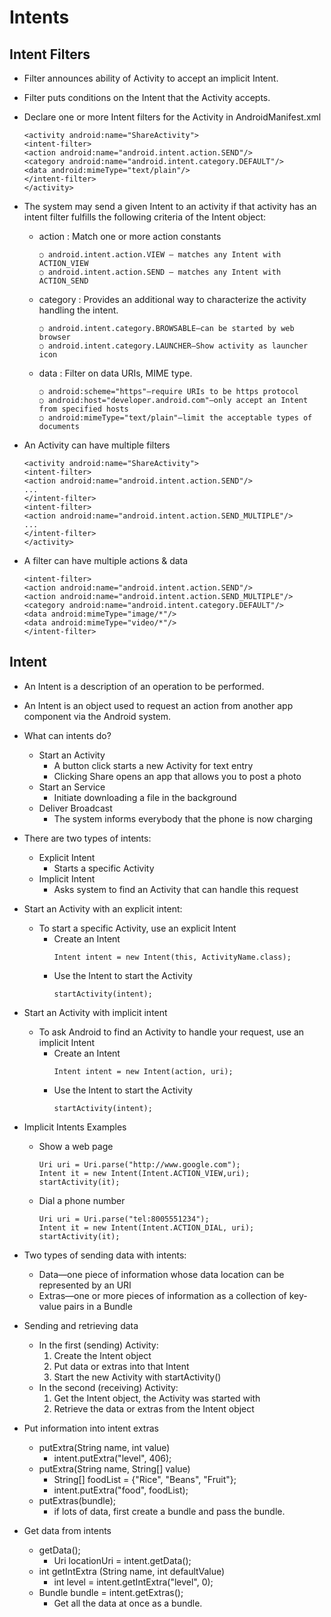 # Intents
## Intent Filters  
- Filter announces ability of Activity to accept an implicit Intent.
- Filter puts conditions on the Intent that the Activity accepts.
- Declare one or more Intent filters for the Activity in AndroidManifest.xml 
   ```
   <activity android:name="ShareActivity">
   <intent-filter>
   <action android:name="android.intent.action.SEND"/>
   <category android:name="android.intent.category.DEFAULT"/>
   <data android:mimeType="text/plain"/>
   </intent-filter>
   </activity>
   ```
- The system may send a given Intent to an activity if that activity has an intent filter fulfills the following criteria of the Intent object:  
   - action : Match one or more action constants
      ```
      ○ android.intent.action.VIEW — matches any Intent with ACTION_VIEW
      ○ android.intent.action.SEND — matches any Intent with ACTION_SEND
      ```
   - category : Provides an additional way to characterize the activity handling the intent.
      ```
      ○ android.intent.category.BROWSABLE—can be started by web browser
      ○ android.intent.category.LAUNCHER—Show activity as launcher icon
      ```
   - data : Filter on data URIs, MIME type.
      ```
      ○ android:scheme="https"—require URIs to be https protocol
      ○ android:host="developer.android.com"—only accept an Intent from specified hosts
      ○ android:mimeType="text/plain"—limit the acceptable types of documents
      ```

- An Activity can have multiple filters
   ```
   <activity android:name="ShareActivity">
   <intent-filter>
   <action android:name="android.intent.action.SEND"/>
   ...
   </intent-filter>
   <intent-filter>
   <action android:name="android.intent.action.SEND_MULTIPLE"/>
   ...
   </intent-filter>
   </activity>
   ```
- A filter can have multiple actions & data
   ```
   <intent-filter>
   <action android:name="android.intent.action.SEND"/>
   <action android:name="android.intent.action.SEND_MULTIPLE"/>
   <category android:name="android.intent.category.DEFAULT"/>
   <data android:mimeType="image/*"/>
   <data android:mimeType="video/*"/>
   </intent-filter>
   ```
## Intent  
- An Intent is a description of an operation to be performed.
- An Intent is an object used to request an action from another app component via the Android system.  
- What can intents do?  
   - Start an Activity
      - A button click starts a new Activity for text entry
      - Clicking Share opens an app that allows you to post a photo
   - Start an Service  
      - Initiate downloading a file in the background
   - Deliver Broadcast
      - The system informs everybody that the phone is now charging

- There are two types of intents:  
   - Explicit Intent 
      - Starts a specific Activity
   - Implicit Intent 
      - Asks system to find an Activity that can handle this request

- Start an Activity with an explicit intent:
   - To start a specific Activity, use an explicit Intent
      - Create an Intent
         ```
         Intent intent = new Intent(this, ActivityName.class);
         ```
      - Use the Intent to start the Activity
         ```
         startActivity(intent);
         ```

- Start an Activity with implicit intent
   - To ask Android to find an Activity to handle your request, use an implicit Intent
      - Create an Intent
         ```
         Intent intent = new Intent(action, uri);
         ```
      - Use the Intent to start the Activity
         ```
         startActivity(intent);
         ```
- Implicit Intents Examples
   - Show a web page
      ```
      Uri uri = Uri.parse("http://www.google.com"); 
      Intent it = new Intent(Intent.ACTION_VIEW,uri); 
      startActivity(it);
      ```
   - Dial a phone number
      ```
      Uri uri = Uri.parse("tel:8005551234"); 
      Intent it = new Intent(Intent.ACTION_DIAL, uri); 
      startActivity(it);
      ```
- Two types of sending data with intents:
   - Data—one piece of information whose data location can be represented by an URI 
   - Extras—one or more pieces of information as a collection of key-value pairs in a Bundle

- Sending and retrieving data
   - In the first (sending) Activity:
      1. Create the Intent object
      2. Put data or extras into that Intent
      3. Start the new Activity with startActivity()
   - In the second (receiving) Activity: 
      1. Get the Intent object, the Activity was started with
      2. Retrieve the data or extras from the Intent object

- Put information into intent extras
   - putExtra(String name, int value) 
      - intent.putExtra("level", 406);
   - putExtra(String name, String[] value)
      - String[] foodList = {"Rice", "Beans", "Fruit"};
      - intent.putExtra("food", foodList);
   - putExtras(bundle);
      - if lots of data, first create a bundle and pass the bundle.

- Get data from intents
   - getData(); 
      - Uri locationUri = intent.getData();
   - int getIntExtra (String name, int defaultValue)
      - int level = intent.getIntExtra("level", 0);
   - Bundle bundle = intent.getExtras(); 
      - Get all the data at once as a bundle.



 
